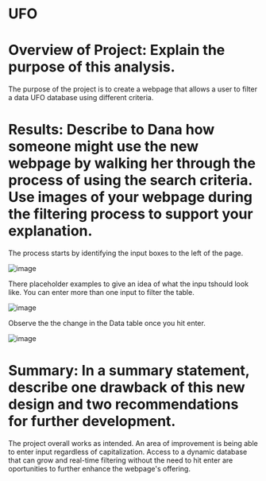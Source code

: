 # UFO
# Overview of Project: Explain the purpose of this analysis.

The purpose of the project is to create a webpage that allows a user to filter a data UFO database using different criteria.

# Results: Describe to Dana how someone might use the new webpage by walking her through the process of using the search criteria. Use images of your webpage during the filtering process to support your explanation.

The process starts by identifying the input boxes to the left of the page.

![image](https://user-images.githubusercontent.com/99847046/174430700-02cf7ccc-3f7f-42ea-b5f8-5e74df304650.png)

There placeholder examples to give an idea of what the inpu tshould look like.  You can enter more than one input to filter the table.

![image](https://user-images.githubusercontent.com/99847046/174430738-26fcb20e-63c3-4c3d-9f82-b8645001cfff.png)

Observe the the change in the Data table once you hit enter.

![image](https://user-images.githubusercontent.com/99847046/174430758-e2c3366f-4d5c-496d-a1b2-9a131a9ae19a.png)





# Summary: In a summary statement, describe one drawback of this new design and two recommendations for further development. 

The project overall works as intended. An area of improvement is being able to enter input regardless of capitalization.  Access to a dynamic database that can grow and 
real-time filtering without the need to hit enter are oportunities to further enhance the webpage's offering.
